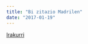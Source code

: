 ```yaml
---
title: "Bi zitazio Madrilen"
date: "2017-01-19"
---
```

[Irakurri](https://guaixe.eus/altsasu/1484848190234-bi-zitazio-madrilen)
